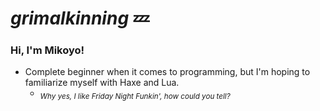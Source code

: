 # *grimalkinning* 💤
### Hi, I'm Mikoyo!
- Complete beginner when it comes to programming, but I'm hoping to familiarize myself with Haxe and Lua.
  - <sub>*Why yes, I like Friday Night Funkin', how could you tell?*</sub>
